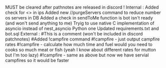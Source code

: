 MUST be cleared after pathnotes are released in discord !
Internal :
Added check for <> in ips
Added new //purgeServers command to reduce number os servers in DB
Added a check in sendToMe function is bot isn't ready (and won't send anything to me)
Tryig to use native C implementation of asyncio instead of nest_asyncio Python one
Updated requirements.txt and bot.sql 
External :
#This is a comment (won't be included in discord patchnotes)
#Added !campfire command
#!campfire - just output campfire rates
#!campfire <meat count> - calculate how much time and fuel would you need to cooks so much meat or fish (yeah I know about different rates for mutton but I'm too lazy)
#!campfire <meat count> <campfire count> - same as above but now we have servial campfires so it would be faster
